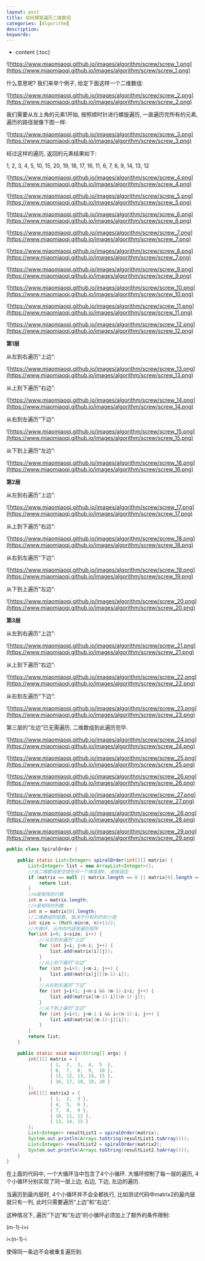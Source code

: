 ```yaml
---
layout: post
title: 如何螺旋遍历二维数组
categories: [Algorithm]
description: 
keywords: 
---
```



* content
{:toc}




![https://www.miaomiaoqi.github.io/images/algorithm/screw/screw_1.png](https://www.miaomiaoqi.github.io/images/algorithm/screw/screw_1.png)

什么意思呢? 我们来举个例子, 给定下面这样一个二维数组: 

![https://www.miaomiaoqi.github.io/images/algorithm/screw/screw_2.png](https://www.miaomiaoqi.github.io/images/algorithm/screw/screw_2.png)

我们需要从左上角的元素1开始, 按照顺时针进行螺旋遍历, 一直遍历完所有的元素, 遍历的路径就像下图一样: 

![https://www.miaomiaoqi.github.io/images/algorithm/screw/screw_3.png](https://www.miaomiaoqi.github.io/images/algorithm/screw/screw_3.png)

经过这样的遍历, 返回的元素结果如下: 

1, 2, 3, 4, 5, 10, 15, 20, 19, 18, 17, 16, 11, 6, 7, 8, 9, 14, 13, 12

![https://www.miaomiaoqi.github.io/images/algorithm/screw/screw_4.png](https://www.miaomiaoqi.github.io/images/algorithm/screw/screw_4.png)

![https://www.miaomiaoqi.github.io/images/algorithm/screw/screw_5.png](https://www.miaomiaoqi.github.io/images/algorithm/screw/screw_5.png)

![https://www.miaomiaoqi.github.io/images/algorithm/screw/screw_6.png](https://www.miaomiaoqi.github.io/images/algorithm/screw/screw_6.png)

![https://www.miaomiaoqi.github.io/images/algorithm/screw/screw_7.png](https://www.miaomiaoqi.github.io/images/algorithm/screw/screw_7.png)

![https://www.miaomiaoqi.github.io/images/algorithm/screw/screw_8.png](https://www.miaomiaoqi.github.io/images/algorithm/screw/screw_7.png)

![https://www.miaomiaoqi.github.io/images/algorithm/screw/screw_9.png](https://www.miaomiaoqi.github.io/images/algorithm/screw/screw_9.png)

![https://www.miaomiaoqi.github.io/images/algorithm/screw/screw_10.png](https://www.miaomiaoqi.github.io/images/algorithm/screw/screw_10.png)

![https://www.miaomiaoqi.github.io/images/algorithm/screw/screw_11.png](https://www.miaomiaoqi.github.io/images/algorithm/screw/screw_11.png)

![https://www.miaomiaoqi.github.io/images/algorithm/screw/screw_12.png](https://www.miaomiaoqi.github.io/images/algorithm/screw/screw_12.png)



**第1层**

从左到右遍历“上边”: 

![https://www.miaomiaoqi.github.io/images/algorithm/screw/screw_13.png](https://www.miaomiaoqi.github.io/images/algorithm/screw/screw_13.png)

从上到下遍历“右边”: 

![https://www.miaomiaoqi.github.io/images/algorithm/screw/screw_14.png](https://www.miaomiaoqi.github.io/images/algorithm/screw/screw_14.png)

从右到左遍历“下边”: 

![https://www.miaomiaoqi.github.io/images/algorithm/screw/screw_15.png](https://www.miaomiaoqi.github.io/images/algorithm/screw/screw_15.png)

从下到上遍历“左边”: 

![https://www.miaomiaoqi.github.io/images/algorithm/screw/screw_16.png](https://www.miaomiaoqi.github.io/images/algorithm/screw/screw_16.png)



**第2层**

从左到右遍历“上边”: 

![https://www.miaomiaoqi.github.io/images/algorithm/screw/screw_17.png](https://www.miaomiaoqi.github.io/images/algorithm/screw/screw_17.png)

从上到下遍历“右边”: 

![https://www.miaomiaoqi.github.io/images/algorithm/screw/screw_18.png](https://www.miaomiaoqi.github.io/images/algorithm/screw/screw_18.png)

从右到左遍历“下边”: 

![https://www.miaomiaoqi.github.io/images/algorithm/screw/screw_19.png](https://www.miaomiaoqi.github.io/images/algorithm/screw/screw_19.png)

从下到上遍历“左边”: 

![https://www.miaomiaoqi.github.io/images/algorithm/screw/screw_20.png](https://www.miaomiaoqi.github.io/images/algorithm/screw/screw_20.png)



**第3层**

从左到右遍历“上边”: 

![https://www.miaomiaoqi.github.io/images/algorithm/screw/screw_21.png](https://www.miaomiaoqi.github.io/images/algorithm/screw/screw_21.png)

从上到下遍历“右边”: 

![https://www.miaomiaoqi.github.io/images/algorithm/screw/screw_22.png](https://www.miaomiaoqi.github.io/images/algorithm/screw/screw_22.png)

从右到左遍历“下边”: 

![https://www.miaomiaoqi.github.io/images/algorithm/screw/screw_23.png](https://www.miaomiaoqi.github.io/images/algorithm/screw/screw_23.png)

第三层的“左边”已无需遍历, 二维数组到此遍历完毕. 

![https://www.miaomiaoqi.github.io/images/algorithm/screw/screw_24.png](https://www.miaomiaoqi.github.io/images/algorithm/screw/screw_24.png)

![https://www.miaomiaoqi.github.io/images/algorithm/screw/screw_25.png](https://www.miaomiaoqi.github.io/images/algorithm/screw/screw_25.png)

![https://www.miaomiaoqi.github.io/images/algorithm/screw/screw_26.png](https://www.miaomiaoqi.github.io/images/algorithm/screw/screw_26.png)

![https://www.miaomiaoqi.github.io/images/algorithm/screw/screw_27.png](https://www.miaomiaoqi.github.io/images/algorithm/screw/screw_27.png)

![https://www.miaomiaoqi.github.io/images/algorithm/screw/screw_28.png](https://www.miaomiaoqi.github.io/images/algorithm/screw/screw_28.png)

![https://www.miaomiaoqi.github.io/images/algorithm/screw/screw_29.png](https://www.miaomiaoqi.github.io/images/algorithm/screw/screw_29.png)



```java
public class SpiralOrder {

    public static List<Integer> spiralOrder(int[][] matrix) {
        List<Integer> list = new ArrayList<Integer>();
        //当二维数组是空或任何一个维度是0, 直接返回
        if (matrix == null || matrix.length == 0 || matrix[0].length == 0) {
            return list;
        }
        //m是矩阵的行数
        int m = matrix.length;
        //n是矩阵的列数
        int n = matrix[0].length;
        //二维数组的层数, 取决于行和列的较小值
        int size = (Math.min(m, n)+1)/2;
        //大循环, 从外向内逐层遍历矩阵
        for(int i=0; i<size; i++) {
            //从左到右遍历“上边”
            for (int j=i; j<n-i; j++) {
                list.add(matrix[i][j]);
            }
            //从上到下遍历“右边”
            for (int j=i+1; j<m-i; j++) {
                list.add(matrix[j][(n-1)-i]);
            }
            //从右到左遍历“下边”
            for (int j=i+1; j<n-i && (m-1)-i>i; j++) {
                list.add(matrix[(m-1)-i][(n-1)-j]);
            }
            //从下到上遍历“左边”
            for (int j=i+1; j<m-1-i && i<(n-1)-i; j++) {
                list.add(matrix[(m-1)-j][i]);
            }
        }
        return list;
    }

    public static void main(String[] args) {
        int[][] matrix = {
                { 1,  2,  3,  4,  5  },
                { 6,  7,  8,  9,  10 },
                { 11, 12, 13, 14, 15 },
                { 16, 17, 18, 19, 20 }
        };
        int[][] matrix2 = {
                { 1,  2,  3 },
                { 4,  5,  6 },
                { 7,  8,  9 },
                { 10, 11, 12 },
                { 13, 14, 15 }
        };
        List<Integer> resultList1 = spiralOrder(matrix);
        System.out.println(Arrays.toString(resultList1.toArray()));
        List<Integer> resultList2 = spiralOrder(matrix2);
        System.out.println(Arrays.toString(resultList2.toArray()));
    }
}
```

在上面的代码中, 一个大循环当中包含了4个小循环. 大循环控制了每一层的遍历, 4个小循环分别实现了同一层上边, 右边, 下边, 左边的遍历. 

当遍历到最内层时, 4个小循环并不会全都执行, 比如测试代码中matrix2的最内层就只有一列, 此时只需要遍历“上边”和“右边”. 

这种情况下, 遍历“下边”和“左边”的小循环必须加上了额外的条件限制: 

(m-1)-i>i

i<(n-1)-i

使得同一条边不会被重复遍历到. 